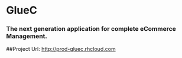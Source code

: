 # GlueC
### The next generation application for complete eCommerce Management.


##Project Url: http://prod-gluec.rhcloud.com
